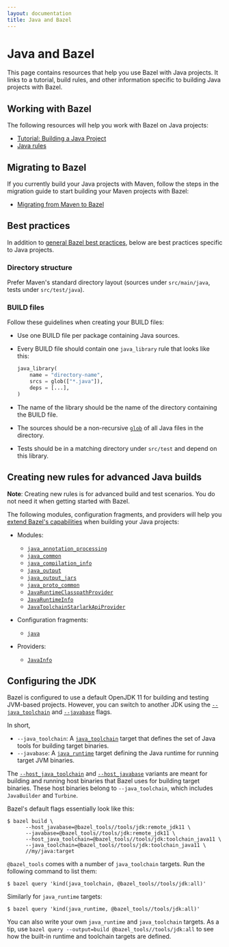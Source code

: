 ```yaml
---
layout: documentation
title: Java and Bazel
---
```


# Java and Bazel

This page contains resources that help you use Bazel with Java projects. It
links to a tutorial, build rules, and other information specific to building
Java projects with Bazel.

## Working with Bazel

The following resources will help you work with Bazel on Java projects:

*  [Tutorial: Building a Java Project](tutorial/java.html)
*  [Java rules](be/java.html)

## Migrating to Bazel

If you currently build your Java projects with Maven, follow the steps in the
migration guide to start building your Maven projects with Bazel:

*  [Migrating from Maven to Bazel](migrate-maven.html)

## Best practices

In addition to [general Bazel best practices](best-practices.html), below are
best practices specific to Java projects.

### Directory structure

Prefer Maven's standard directory layout (sources under `src/main/java`, tests
under `src/test/java`).

### BUILD files

Follow these guidelines when creating your BUILD files:

*  Use one BUILD file per package containing Java sources.

*  Every BUILD file should contain one `java_library` rule that looks like this:

   ```python
   java_library(
       name = "directory-name",
       srcs = glob(["*.java"]),
       deps = [...],
   )
   ```
*  The name of the library should be the name of the directory containing the
   BUILD file.

*  The sources should be a non-recursive [`glob`](be/functions.html#glob)
   of all Java files in the directory.

*  Tests should be in a matching directory under `src/test` and depend on this
   library.

## Creating new rules for advanced Java builds

**Note**: Creating new rules is for advanced build and test scenarios.
You do not need it when getting started with Bazel.

The following modules, configuration fragments, and providers will help you
[extend Bazel's capabilities](skylark/concepts.html)
when building your Java projects:

*  Modules:

   *  [`java_annotation_processing`](skylark/lib/java_annotation_processing.html)
   *  [`java_common`](skylark/lib/java_common.html)
   *  [`java_compilation_info`](skylark/lib/java_compilation_info.html)
   *  [`java_output`](skylark/lib/java_output.html)
   *  [`java_output_jars`](skylark/lib/java_output_jars.html)
   *  [`java_proto_common`](skylark/lib/java_proto_common.html)
   *  [`JavaRuntimeClasspathProvider`](skylark/lib/JavaRuntimeClasspathProvider.html)
   *  [`JavaRuntimeInfo`](skylark/lib/JavaRuntimeInfo.html)
   *  [`JavaToolchainStarlarkApiProvider`](skylark/lib/JavaToolchainStarlarkApiProvider.html)

*  Configuration fragments:

   *  [`java`](skylark/lib/java.html)

*  Providers:

   *  [`JavaInfo`](skylark/lib/JavaInfo.html)

## Configuring the JDK

Bazel is configured to use a default OpenJDK 11 for building and testing
JVM-based projects. However, you can switch to another JDK using the
[`--java_toolchain`](command-line-reference.html#flag--java_toolchain) and
[`--javabase`](command-line-reference.html#flag--javabase) flags.

In short,

* `--java_toolchain`: A [`java_toolchain`](be/java.html#java_toolchain)
  target that defines the set of Java tools for building target binaries.
* `--javabase`: A [`java_runtime`](be/java.html#java_runtime) target defining
  the Java runtime for running target JVM binaries.

The
[`--host_java_toolchain`](command-line-reference.html#flag--host_java_toolchain)
and [`--host_javabase`](command-line-reference.html#flag--host_javabase)
variants are meant for building and running host binaries that Bazel
uses for building target binaries. These host binaries belong to
`--java_toolchain`, which includes `JavaBuilder` and `Turbine`.

Bazel's default flags essentially look like this:

```
$ bazel build \
      --host_javabase=@bazel_tools//tools/jdk:remote_jdk11 \
      --javabase=@bazel_tools//tools/jdk:remote_jdk11 \
      --host_java_toolchain=@bazel_tools//tools/jdk:toolchain_java11 \
      --java_toolchain=@bazel_tools//tools/jdk:toolchain_java11 \
      //my/java:target
```

`@bazel_tools` comes with a number of `java_toolchain` targets. Run the
following command to list them:

```
$ bazel query 'kind(java_toolchain, @bazel_tools//tools/jdk:all)'
```

Similarly for `java_runtime` targets:

```
$ bazel query 'kind(java_runtime, @bazel_tools//tools/jdk:all)'
```

You can also write your own `java_runtime` and `java_toolchain` targets. As a
tip, use `bazel query --output=build @bazel_tools//tools/jdk:all` to see how
the built-in runtime and toolchain targets are defined.
